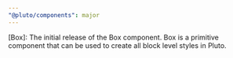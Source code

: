 ```yaml
---
"@pluto/components": major
---
```


[Box]: The initial release of the Box component. Box is a primitive component that can be used to create all block level styles in Pluto.
